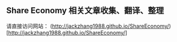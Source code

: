 ## Share Economy 相关文章收集、翻译、整理

请直接访问网站：
(http://jackzhang1988.github.io/ShareEconomy/)[http://jackzhang1988.github.io/ShareEconomy/]